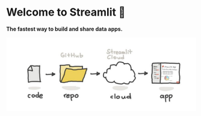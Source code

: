 
# Welcome to Streamlit :wave:

**The fastest way to build and share data apps.**

![alt_text](https://github.com/bacdillon/Python/blob/master/streamlit/Images/streamlit.jpg)
